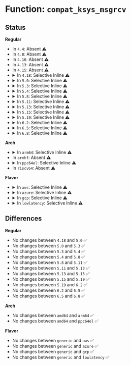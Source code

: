 # Function: <code>compat_ksys_msgrcv</code>

## Status
<b>Regular</b>
<ul>
<li>
In <code>4.4</code>: Absent ⚠️
</li>
<li>
In <code>4.8</code>: Absent ⚠️
</li>
<li>
In <code>4.10</code>: Absent ⚠️
</li>
<li>
In <code>4.13</code>: Absent ⚠️
</li>
<li>
In <code>4.15</code>: Absent ⚠️
</li>
<li>
<details>
<summary>In <code>4.18</code>: Selective Inline ⚠️</summary>

```c
long int compat_ksys_msgrcv(int msqid, compat_uptr_t msgp, compat_ssize_t msgsz, compat_long_t msgtyp, int msgflg);
```

**Collision:** Unique Global

**Inline:** Selective

**Transformation:** False

**Instances:**

```
In ipc/msg.c (ffffffff813d8d15)
Location: ipc/msg.c:1216
Inline: True
Inline callers:
  - ipc/msg.c:__x32_compat_sys_msgrcv
  - ipc/msg.c:__ia32_compat_sys_msgrcv
Direct callers:
  - ipc/syscall.c:__x32_compat_sys_ipc
  - ipc/syscall.c:__x32_compat_sys_ipc
  - ipc/syscall.c:__ia32_compat_sys_ipc
  - ipc/syscall.c:__ia32_compat_sys_ipc
```
**Symbols:**

```
ffffffff813d9200-ffffffff813d921f: compat_ksys_msgrcv (STB_GLOBAL)
```
</details>
</li>
<li>
<details>
<summary>In <code>5.0</code>: Selective Inline ⚠️</summary>

```c
long int compat_ksys_msgrcv(int msqid, compat_uptr_t msgp, compat_ssize_t msgsz, compat_long_t msgtyp, int msgflg);
```

**Collision:** Unique Global

**Inline:** Selective

**Transformation:** False

**Instances:**

```
In ipc/msg.c (ffffffff813f2b95)
Location: ipc/msg.c:1226
Inline: True
Inline callers:
  - ipc/msg.c:__x32_compat_sys_msgrcv
  - ipc/msg.c:__ia32_compat_sys_msgrcv
Direct callers:
  - ipc/syscall.c:__x32_compat_sys_ipc
  - ipc/syscall.c:__x32_compat_sys_ipc
  - ipc/syscall.c:__ia32_compat_sys_ipc
  - ipc/syscall.c:__ia32_compat_sys_ipc
```
**Symbols:**

```
ffffffff813f3840-ffffffff813f385f: compat_ksys_msgrcv (STB_GLOBAL)
```
</details>
</li>
<li>
<details>
<summary>In <code>5.3</code>: Selective Inline ⚠️</summary>

```c
long int compat_ksys_msgrcv(int msqid, compat_uptr_t msgp, compat_ssize_t msgsz, compat_long_t msgtyp, int msgflg);
```

**Collision:** Unique Global

**Inline:** Selective

**Transformation:** False

**Instances:**

```
In ipc/msg.c (ffffffff8141fb35)
Location: ipc/msg.c:1251
Inline: True
Inline callers:
  - ipc/msg.c:__x32_compat_sys_msgrcv
  - ipc/msg.c:__ia32_compat_sys_msgrcv
Direct callers:
  - ipc/syscall.c:compat_ksys_ipc
  - ipc/syscall.c:compat_ksys_ipc
```
**Symbols:**

```
ffffffff8141fc90-ffffffff8141fcaf: compat_ksys_msgrcv (STB_GLOBAL)
```
</details>
</li>
<li>
<details>
<summary>In <code>5.4</code>: Selective Inline ⚠️</summary>

```c
long int compat_ksys_msgrcv(int msqid, compat_uptr_t msgp, compat_ssize_t msgsz, compat_long_t msgtyp, int msgflg);
```

**Collision:** Unique Global

**Inline:** Selective

**Transformation:** False

**Instances:**

```
In ipc/msg.c (ffffffff81439955)
Location: ipc/msg.c:1252
Inline: True
Inline callers:
  - ipc/msg.c:__x32_compat_sys_msgrcv
  - ipc/msg.c:__ia32_compat_sys_msgrcv
Direct callers:
  - ipc/syscall.c:compat_ksys_ipc
  - ipc/syscall.c:compat_ksys_ipc
```
**Symbols:**

```
ffffffff81439ab0-ffffffff81439acf: compat_ksys_msgrcv (STB_GLOBAL)
```
</details>
</li>
<li>
<details>
<summary>In <code>5.8</code>: Selective Inline ⚠️</summary>

```c
long int compat_ksys_msgrcv(int msqid, compat_uptr_t msgp, compat_ssize_t msgsz, compat_long_t msgtyp, int msgflg);
```

**Collision:** Unique Global

**Inline:** Selective

**Transformation:** False

**Instances:**

```
In ipc/msg.c (ffffffff81489aa5)
Location: ipc/msg.c:1283
Inline: True
Inline callers:
  - ipc/msg.c:__x32_compat_sys_msgrcv
  - ipc/msg.c:__ia32_compat_sys_msgrcv
Direct callers:
  - ipc/syscall.c:compat_ksys_ipc
  - ipc/syscall.c:compat_ksys_ipc
```
**Symbols:**

```
ffffffff81489c10-ffffffff81489c2f: compat_ksys_msgrcv (STB_GLOBAL)
```
</details>
</li>
<li>
<details>
<summary>In <code>5.11</code>: Selective Inline ⚠️</summary>

```c
long int compat_ksys_msgrcv(int msqid, compat_uptr_t msgp, compat_ssize_t msgsz, compat_long_t msgtyp, int msgflg);
```

**Collision:** Unique Global

**Inline:** Selective

**Transformation:** False

**Instances:**

```
In ipc/msg.c (ffffffff814a70d5)
Location: ipc/msg.c:1283
Inline: True
Inline callers:
  - ipc/msg.c:__x32_compat_sys_msgrcv
  - ipc/msg.c:__ia32_compat_sys_msgrcv
Direct callers:
  - ipc/syscall.c:compat_ksys_ipc
  - ipc/syscall.c:compat_ksys_ipc
```
**Symbols:**

```
ffffffff814a7240-ffffffff814a725f: compat_ksys_msgrcv (STB_GLOBAL)
```
</details>
</li>
<li>
<details>
<summary>In <code>5.13</code>: Selective Inline ⚠️</summary>

```c
long int compat_ksys_msgrcv(int msqid, compat_uptr_t msgp, compat_ssize_t msgsz, compat_long_t msgtyp, int msgflg);
```

**Collision:** Unique Global

**Inline:** Selective

**Transformation:** False

**Instances:**

```
In ipc/msg.c (ffffffff814ad015)
Location: ipc/msg.c:1285
Inline: True
Inline callers:
  - ipc/msg.c:__x32_compat_sys_msgrcv
  - ipc/msg.c:__ia32_compat_sys_msgrcv
Direct callers:
  - ipc/syscall.c:compat_ksys_ipc
  - ipc/syscall.c:compat_ksys_ipc
```
**Symbols:**

```
ffffffff814ad170-ffffffff814ad18f: compat_ksys_msgrcv (STB_GLOBAL)
```
</details>
</li>
<li>
<details>
<summary>In <code>5.15</code>: Selective Inline ⚠️</summary>

```c
long int compat_ksys_msgrcv(int msqid, compat_uptr_t msgp, compat_ssize_t msgsz, compat_long_t msgtyp, int msgflg);
```

**Collision:** Unique Global

**Inline:** Selective

**Transformation:** False

**Instances:**

```
In ipc/msg.c (ffffffff81505505)
Location: ipc/msg.c:1285
Inline: True
Inline callers:
  - ipc/msg.c:__x64_compat_sys_msgrcv
  - ipc/msg.c:__ia32_compat_sys_msgrcv
Direct callers:
  - ipc/syscall.c:compat_ksys_ipc
  - ipc/syscall.c:compat_ksys_ipc
```
**Symbols:**

```
ffffffff81505660-ffffffff8150567f: compat_ksys_msgrcv (STB_GLOBAL)
```
</details>
</li>
<li>
<details>
<summary>In <code>5.19</code>: Selective Inline ⚠️</summary>

```c
long int compat_ksys_msgrcv(int msqid, compat_uptr_t msgp, compat_ssize_t msgsz, compat_long_t msgtyp, int msgflg);
```

**Collision:** Unique Global

**Inline:** Selective

**Transformation:** False

**Instances:**

```
In ipc/msg.c (ffffffff81596ec5)
Location: ipc/msg.c:1285
Inline: True
Inline callers:
  - ipc/msg.c:__ia32_compat_sys_msgrcv
Direct callers:
  - ipc/syscall.c:compat_ksys_ipc
  - ipc/syscall.c:compat_ksys_ipc
```
**Symbols:**

```
ffffffff815970c0-ffffffff815970f1: compat_ksys_msgrcv (STB_GLOBAL)
```
</details>
</li>
<li>
<details>
<summary>In <code>6.2</code>: Selective Inline ⚠️</summary>

```c
long int compat_ksys_msgrcv(int msqid, compat_uptr_t msgp, compat_ssize_t msgsz, compat_long_t msgtyp, int msgflg);
```

**Collision:** Unique Global

**Inline:** Selective

**Transformation:** False

**Instances:**

```
In ipc/msg.c (ffffffff8163fe35)
Location: ipc/msg.c:1291
Inline: True
Inline callers:
  - ipc/msg.c:__ia32_compat_sys_msgrcv
Direct callers:
  - ipc/syscall.c:compat_ksys_ipc
  - ipc/syscall.c:compat_ksys_ipc
```
**Symbols:**

```
ffffffff81640090-ffffffff816400c1: compat_ksys_msgrcv (STB_GLOBAL)
```
</details>
</li>
<li>
<details>
<summary>In <code>6.5</code>: Selective Inline ⚠️</summary>

```c
long int compat_ksys_msgrcv(int msqid, compat_uptr_t msgp, compat_ssize_t msgsz, compat_long_t msgtyp, int msgflg);
```

**Collision:** Unique Global

**Inline:** Selective

**Transformation:** False

**Instances:**

```
In ipc/msg.c (ffffffff81678355)
Location: ipc/msg.c:1291
Inline: True
Inline callers:
  - ipc/msg.c:__ia32_compat_sys_msgrcv
Direct callers:
  - ipc/syscall.c:compat_ksys_ipc
  - ipc/syscall.c:compat_ksys_ipc
```
**Symbols:**

```
ffffffff816785b0-ffffffff816785e1: compat_ksys_msgrcv (STB_GLOBAL)
```
</details>
</li>
<li>
<details>
<summary>In <code>6.8</code>: Selective Inline ⚠️</summary>

```c
long int compat_ksys_msgrcv(int msqid, compat_uptr_t msgp, compat_ssize_t msgsz, compat_long_t msgtyp, int msgflg);
```

**Collision:** Unique Global

**Inline:** Selective

**Transformation:** False

**Instances:**

```
In ipc/msg.c (ffffffff816b4715)
Location: ipc/msg.c:1291
Inline: True
Inline callers:
  - ipc/msg.c:__ia32_compat_sys_msgrcv
Direct callers:
  - ipc/syscall.c:compat_ksys_ipc
  - ipc/syscall.c:compat_ksys_ipc
```
**Symbols:**

```
ffffffff816b4970-ffffffff816b49a1: compat_ksys_msgrcv (STB_GLOBAL)
```
</details>
</li>
</ul>
<b>Arch</b>
<ul>
<li>
<details>
<summary>In <code>arm64</code>: Selective Inline ⚠️</summary>

```c
long int compat_ksys_msgrcv(int msqid, compat_uptr_t msgp, compat_ssize_t msgsz, compat_long_t msgtyp, int msgflg);
```

**Collision:** Unique Global

**Inline:** Selective

**Transformation:** False

**Instances:**

```
In ipc/msg.c (ffff80001051fdd0)
Location: ipc/msg.c:1252
Inline: True
Inline callers:
  - ipc/msg.c:__arm64_compat_sys_msgrcv
```
**Symbols:**

```
ffff8000105212c8-ffff80001052132c: compat_ksys_msgrcv (STB_GLOBAL)
```
</details>
</li>
<li>
In <code>armhf</code>: Absent ⚠️
</li>
<li>
<details>
<summary>In <code>ppc64el</code>: Selective Inline ⚠️</summary>

```c
long int compat_ksys_msgrcv(int msqid, compat_uptr_t msgp, compat_ssize_t msgsz, compat_long_t msgtyp, int msgflg);
```

**Collision:** Unique Global

**Inline:** Selective

**Transformation:** False

**Instances:**

```
In ipc/msg.c (c00000000066a380)
Location: ipc/msg.c:1252
Inline: True
Inline callers:
  - ipc/msg.c:__se_compat_sys_msgrcv
Direct callers:
  - ipc/syscall.c:compat_ksys_ipc
  - ipc/syscall.c:compat_ksys_ipc
```
**Symbols:**

```
c00000000066a6b0-c00000000066a6cc: compat_ksys_msgrcv (STB_GLOBAL)
```
</details>
</li>
<li>
In <code>riscv64</code>: Absent ⚠️
</li>
</ul>
<b>Flavor</b>
<ul>
<li>
<details>
<summary>In <code>aws</code>: Selective Inline ⚠️</summary>

```c
long int compat_ksys_msgrcv(int msqid, compat_uptr_t msgp, compat_ssize_t msgsz, compat_long_t msgtyp, int msgflg);
```

**Collision:** Unique Global

**Inline:** Selective

**Transformation:** False

**Instances:**

```
In ipc/msg.c (ffffffff81431f35)
Location: ipc/msg.c:1252
Inline: True
Inline callers:
  - ipc/msg.c:__x32_compat_sys_msgrcv
  - ipc/msg.c:__ia32_compat_sys_msgrcv
Direct callers:
  - ipc/syscall.c:compat_ksys_ipc
  - ipc/syscall.c:compat_ksys_ipc
```
**Symbols:**

```
ffffffff81432090-ffffffff814320af: compat_ksys_msgrcv (STB_GLOBAL)
```
</details>
</li>
<li>
<details>
<summary>In <code>azure</code>: Selective Inline ⚠️</summary>

```c
long int compat_ksys_msgrcv(int msqid, compat_uptr_t msgp, compat_ssize_t msgsz, compat_long_t msgtyp, int msgflg);
```

**Collision:** Unique Global

**Inline:** Selective

**Transformation:** False

**Instances:**

```
In ipc/msg.c (ffffffff814229b5)
Location: ipc/msg.c:1252
Inline: True
Inline callers:
  - ipc/msg.c:__x32_compat_sys_msgrcv
  - ipc/msg.c:__ia32_compat_sys_msgrcv
Direct callers:
  - ipc/syscall.c:compat_ksys_ipc
  - ipc/syscall.c:compat_ksys_ipc
```
**Symbols:**

```
ffffffff81422b10-ffffffff81422b2f: compat_ksys_msgrcv (STB_GLOBAL)
```
</details>
</li>
<li>
<details>
<summary>In <code>gcp</code>: Selective Inline ⚠️</summary>

```c
long int compat_ksys_msgrcv(int msqid, compat_uptr_t msgp, compat_ssize_t msgsz, compat_long_t msgtyp, int msgflg);
```

**Collision:** Unique Global

**Inline:** Selective

**Transformation:** False

**Instances:**

```
In ipc/msg.c (ffffffff8142e0d5)
Location: ipc/msg.c:1252
Inline: True
Inline callers:
  - ipc/msg.c:__x32_compat_sys_msgrcv
  - ipc/msg.c:__ia32_compat_sys_msgrcv
Direct callers:
  - ipc/syscall.c:compat_ksys_ipc
  - ipc/syscall.c:compat_ksys_ipc
```
**Symbols:**

```
ffffffff8142e230-ffffffff8142e24f: compat_ksys_msgrcv (STB_GLOBAL)
```
</details>
</li>
<li>
<details>
<summary>In <code>lowlatency</code>: Selective Inline ⚠️</summary>

```c
long int compat_ksys_msgrcv(int msqid, compat_uptr_t msgp, compat_ssize_t msgsz, compat_long_t msgtyp, int msgflg);
```

**Collision:** Unique Global

**Inline:** Selective

**Transformation:** False

**Instances:**

```
In ipc/msg.c (ffffffff81444b25)
Location: ipc/msg.c:1252
Inline: True
Inline callers:
  - ipc/msg.c:__x32_compat_sys_msgrcv
  - ipc/msg.c:__ia32_compat_sys_msgrcv
Direct callers:
  - ipc/syscall.c:compat_ksys_ipc
  - ipc/syscall.c:compat_ksys_ipc
```
**Symbols:**

```
ffffffff81445270-ffffffff8144528f: compat_ksys_msgrcv (STB_GLOBAL)
```
</details>
</li>
</ul>

## Differences
<b>Regular</b>
<ul>
<li>
No changes between <code>4.18</code> and <code>5.0</code> ✅
</li>
<li>
No changes between <code>5.0</code> and <code>5.3</code> ✅
</li>
<li>
No changes between <code>5.3</code> and <code>5.4</code> ✅
</li>
<li>
No changes between <code>5.4</code> and <code>5.8</code> ✅
</li>
<li>
No changes between <code>5.8</code> and <code>5.11</code> ✅
</li>
<li>
No changes between <code>5.11</code> and <code>5.13</code> ✅
</li>
<li>
No changes between <code>5.13</code> and <code>5.15</code> ✅
</li>
<li>
No changes between <code>5.15</code> and <code>5.19</code> ✅
</li>
<li>
No changes between <code>5.19</code> and <code>6.2</code> ✅
</li>
<li>
No changes between <code>6.2</code> and <code>6.5</code> ✅
</li>
<li>
No changes between <code>6.5</code> and <code>6.8</code> ✅
</li>
</ul>
<b>Arch</b>
<ul>
<li>
No changes between <code>amd64</code> and <code>arm64</code> ✅
</li>
<li>
No changes between <code>amd64</code> and <code>ppc64el</code> ✅
</li>
</ul>
<b>Flavor</b>
<ul>
<li>
No changes between <code>generic</code> and <code>aws</code> ✅
</li>
<li>
No changes between <code>generic</code> and <code>azure</code> ✅
</li>
<li>
No changes between <code>generic</code> and <code>gcp</code> ✅
</li>
<li>
No changes between <code>generic</code> and <code>lowlatency</code> ✅
</li>
</ul>
